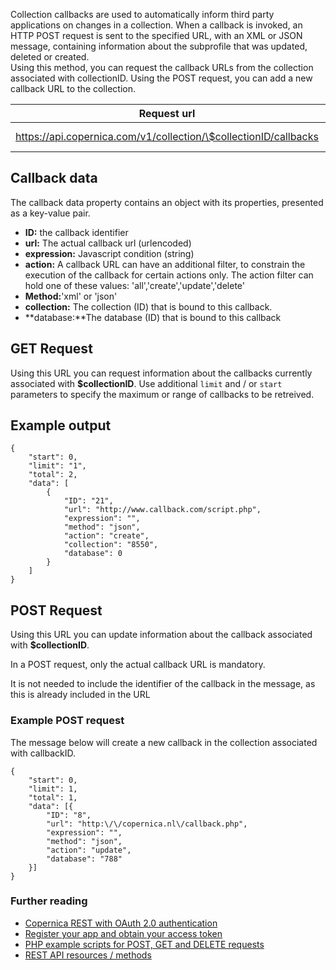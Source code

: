 Collection callbacks are used to automatically inform third party
applications on changes in a collection. When a callback is invoked, an
HTTP POST request is sent to the specified URL, with an XML or JSON
message, containing information about the subprofile that was updated,
deleted or created. \
 Using this method, you can request the callback URLs from the
collection associated with collectionID. Using the POST request, you can
add a new callback URL to the collection.

| Request url | Methods | Parameters |
| --- | --- | --- |
| https://api.copernica.com/v1/collection/\$collectionID/callbacks | GET, POST | limit, start |

Callback data
-------------

The callback data property contains an object with its properties,
presented as a key-value pair.

-   **ID:** the callback identifier
-   **url:** The actual callback url (urlencoded)
-   **expression:** Javascript condition (string)
-   **action:** A callback URL can have an additional filter, to
    constrain the execution of the callback for certain actions only.
    The action filter can hold one of these values:
    'all','create','update','delete'
-   **Method:**'xml' or 'json'
-   **collection:** The collection (ID) that is bound to this callback.
-   **database:**The database (ID) that is bound to this callback

GET Request
-----------

Using this URL you can request information about the callbacks currently
associated with **\$collectionID**. Use additional `limit` and / or
`start` parameters to specify the maximum or range of callbacks to be
retreived.

Example output
--------------

```
{
    "start": 0,
    "limit": "1",
    "total": 2,
    "data": [
        {
            "ID": "21",
            "url": "http://www.callback.com/script.php",
            "expression": "",
            "method": "json",
            "action": "create",
            "collection": "8550",
            "database": 0
        }
    ]
}
```

POST Request
------------

Using this URL you can update information about the callback associated
with **\$collectionID**.

In a POST request, only the actual callback URL is mandatory.

It is not needed to include the identifier of the callback in the
message, as this is already included in the URL

### Example POST request

The message below will create a new callback in the collection
associated with callbackID.

```
{
    "start": 0,
    "limit": 1,
    "total": 1,
    "data": [{
        "ID": "8",
        "url": "http:\/\/copernica.nl\/callback.php",
        "expression": "",
        "method": "json",
        "action": "update",
        "database": "788"
    }]
}
```

### Further reading

-   [Copernica REST with OAuth 2.0
    authentication](./setting-up-copernica-rest-service.md)
-   [Register your app and obtain your access
    token](./register-your-app-on-copernica-com.md)
-   [PHP example scripts for POST, GET and DELETE requests](./example-get-post-and-delete-requests.md)
-   [REST API resources / methods](./the-copernica-rest-api.md)

